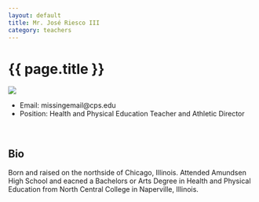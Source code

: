 ```yaml
---
layout: default
title: Mr. José Riesco III
category: teachers
---
```


{{ page.title }}
=============

<div class="row">
    <div class="span5">
        <img src="{{ site.baseurl }}/images/teacher-2.jpg"/>
    </div>
    <div class="span11">
        <ul class="contact handwriting">
          <li>Email: missingemail@cps.edu</li>
          <li>Position: Health and Physical Education Teacher and Athletic Director</li>
        </ul>
    </div>
</div>

<br/>

Bio
-------------
 
Born and raised on the northside of Chicago, Illinois.  Attended Amundsen High School and eacned a Bachelors or Arts Degree in Health and Physical Education from North Central College in Naperville, Illinois. 

